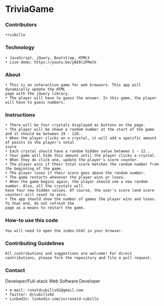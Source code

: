 # TriviaGame

### Contributors
    •rcubillo

### Technology 
    • JavaScript, jQuery, Bootstrap, HTML5
    • Live demo: https://youtu.be/yNI0l2FMeCk
  
### About
    • This is an interactive game for web browsers. This app will dynamically update the HTML 
    page with the jQuery library.
    • The player will have to guess the answer. In this game, the player will have to guess numbers.
  
### Instructions 
  
    • There will be four crystals displayed as buttons on the page.
    • The player will be shown a random number at the start of the game and it should be between 19 - 120..
    • When the player clicks on a crystal, it will add a specific amount of points to the player's total 
    score
    • Each crystal should have a random hidden value between 1 - 12.. 
    • Your game will hide this amount until the player clicks a crystal.
    • When they do click one, update the player's score counter.
    • The player wins if their total score matches the random number from the beginning of the game.
    • The player loses if their score goes above the random number.
    • The game restarts whenever the player wins or loses.
    • When the game begins again, the player should see a new random number. Also, all the crystals will 
    have four new hidden values. Of course, the user's score (and score counter) will reset to zero.
    • The app should show the number of games the player wins and loses. To that end, do not refresh the 
    page as a means to restart the game. 

### How-to use this code
    You will need to open the index.html in your browser.
    
### Contributing Guidelines
    All contributions and suggestions are welcome! For direct contributions, please fork the repository and file a pull request.

### Contact

   Developer/Full-stack Web Software Developer
   
    • e-mail: ronaldcubillo92@gmail.com
    • Twitter: @rcubillo92
    • LinkedIn: linkedin.com/in/ronald-cubillo

